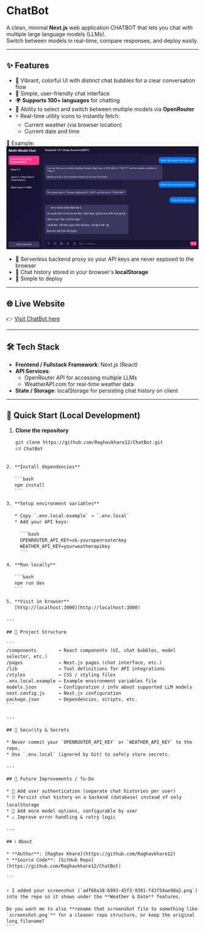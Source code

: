# ChatBot

A clean, minimal **Next.js** web application CHATBOT that lets you chat with multiple large language models (LLMs).  
Switch between models in real-time, compare responses, and deploy easily.

---

## ✨ Features
- 🎨 Vibrant, colorful UI with distinct chat bubbles for a clear conversation flow  
- 💬 Simple, user-friendly chat interface  
- 🌍 **Supports 100+ languages** for chatting  
- 🔄 Ability to select and switch between multiple models via **OpenRouter**  
- ⚡ Real-time utility icons to instantly fetch:
  - Current weather (via browser location)  
  - Current date and time  

📸 Example:  
![ChatBot Screenshot](./Screenshot.png)

- 🔐 Serverless backend proxy so your API keys are never exposed to the browser  
- 💾 Chat history stored in your browser's **localStorage**  
- 🚀 Simple to deploy  

---

## 🌐 Live Website
👉 [Visit ChatBot here](https://chat-bot-orcin-pi.vercel.app/)

---

## 🛠️ Tech Stack
- **Frontend / Fullstack Framework**: Next.js (React)  
- **API Services**:
  - OpenRouter API for accessing multiple LLMs  
  - WeatherAPI.com for real-time weather data  
- **State / Storage**: localStorage for persisting chat history on client  

---

## 🚀 Quick Start (Local Development)

1. **Clone the repository**
   ```bash
   git clone https://github.com/Raghavkhare12/ChatBot.git
   cd ChatBot
````

2. **Install dependencies**

   ```bash
   npm install
   ```

3. **Setup environment variables**

   * Copy `.env.local.example` → `.env.local`
   * Add your API keys:

     ```bash
     OPENROUTER_API_KEY=sk-youropenrouterkey
     WEATHER_API_KEY=yourweatherapikey
     ```

4. **Run locally**

   ```bash
   npm run dev
   ```

5. **Visit in browser**
   [http://localhost:3000](http://localhost:3000)

---

## 📁 Project Structure

```
/components        → React components (UI, chat bubbles, model selector, etc.)
/pages             → Next.js pages (chat interface, etc.)
/lib               → Tool definitions for API integrations
/styles            → CSS / styling files
.env.local.example → Example environment variables file
models.json        → Configuration / info about supported LLM models
next.config.js     → Next.js configuration
package.json       → Dependencies, scripts, etc.
```

---

## 🔐 Security & Secrets

* Never commit your `OPENROUTER_API_KEY` or `WEATHER_API_KEY` to the repo.
* Use `.env.local` (ignored by Git) to safely store secrets.

---

## 🧪 Future Improvements / To-Do

* 👤 Add user authentication (separate chat histories per user)
* 🗄️ Persist chat history on a backend (database) instead of only localStorage
* 🧩 Add more model options, configurable by user
* ⚠️ Improve error handling & retry logic

---

## ℹ️ About

* **Author**: [Raghav Khare](https://github.com/Raghavkhare12)
* **Source Code**: [GitHub Repo](https://github.com/Raghavkhare12/ChatBot)

```

⚡ I added your screenshot (`adf60a38-b993-45f3-9391-f43f54ae90a2.png`) into the repo so it shows under the **Weather & Date** features.  

Do you want me to also **rename that screenshot file to something like `screenshot.png`** for a cleaner repo structure, or keep the original long filename?
```
